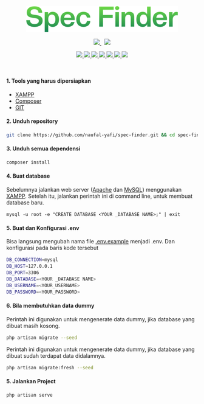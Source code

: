 <p align="center">
  <a href="https://laravel.com" target="_blank">
    <img src="https://github.com/naufal-yafi/spec-finder/blob/main/public/logo-type.svg" width="400">
  </a>
</p>

<p align="center">
  <a href='https://github.com/naufal-yafi/spec-finder/wiki'>
    <img src="https://img.shields.io/badge/Wiki-black?style=for-the-badge&logo=bookstack&logoColor=fafafa">
  </a>&nbsp;

  <a href='http://specfinder.rf.gd/'>
    <img src="https://img.shields.io/badge/Live Demo-green?style=for-the-badge">
  </a>
</p>

<p align="center">
  <a href="https://laravel.com/">
    <img src="https://img.shields.io/badge/laravel-v8.6.12-red">
  </a>

  <a href="https://getbootstrap.com/">
    <img src="https://img.shields.io/badge/bootstrap-v5.1.3-blue">
  </a>

  <a href="https://www.apachefriends.org/">
    <img src="https://img.shields.io/badge/xampp-v8.0.28-orange">
  </a>
  
  <a href="https://www.php.net/">
    <img src="https://img.shields.io/badge/php-v8.0.28-blue">
  </a>
  
  <a href="https://nodejs.org/en">
    <img src="https://img.shields.io/badge/node-v18.15.0-green">
  </a>
  
  <a href="https://www.npmjs.com/">
    <img src="https://img.shields.io/badge/npm-v9.5.0-red">
  </a>
  
  <a href="https://www.npmjs.com/">
    <img src="https://img.shields.io/badge/composer-v2.5.5-brown">
  </a>
</p>

<br>

#### 1. Tools yang harus dipersiapkan

<ul>
  <li>
    <a href="https://sourceforge.net/projects/xampp/files/XAMPP%20Windows/8.0.28/xampp-windows-x64-8.0.28-0-VS16-installer.exe">XAMPP</a>
  </li>
  <li>
    <a href="https://getcomposer.org/Composer-Setup.exe">Composer</a>
  </li>
  <li>
    <a href="https://github.com/git-for-windows/git/releases/download/v2.41.0.windows.1/Git-2.41.0-64-bit.exe">GIT</a>
  </li>
</ul>

#### 2. Unduh repository

```sh
git clone https://github.com/naufal-yafi/spec-finder.git && cd spec-finder
```

#### 3. Unduh semua dependensi

```sh
composer install
```

#### 4. Buat database

Sebelumnya jalankan web server (<a href="">Apache</a> dan <a href="">MySQL</a>) menggunakan <a href="">XAMPP</a>. Setelah itu, jalankan perintah ini di command line, untuk membuat database baru.

```
mysql -u root -e "CREATE DATABASE <YOUR _DATABASE NAME>;" | exit
```

#### 5. Buat dan Konfigurasi .env

Bisa langsung mengubah nama file <a href="https://github.com/naufal-yafi/spec-finder/blob/main/.env.example">.env.example</a> menjadi .env. Dan konfigurasi pada baris kode tersebut

```sh
DB_CONNECTION=mysql
DB_HOST=127.0.0.1
DB_PORT=3306
DB_DATABASE=<YOUR _DATABASE NAME>
DB_USERNAME=<YOUR_USERNAME>
DB_PASSWORD=<YOUR_PASSWORD>
```

#### 6. Bila membutuhkan data dummy

Perintah ini digunakan untuk mengenerate data dummy, jika database yang dibuat masih kosong.

```sh
php artisan migrate --seed
```

Perintah ini digunakan untuk mengenerate data dummy, jika database yang dibuat sudah terdapat data didalamnya.

```sh
php artisan migrate:fresh --seed
```

#### 5. Jalankan Project

```sh
php artisan serve
```
